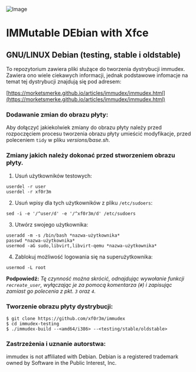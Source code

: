 ![Image](https://i.ibb.co/NxtyJ3T/immudex2.png)

# IMMutable DEbian with Xfce

## GNU/LINUX Debian (testing, stable i oldstable)

To repozytorium zawiera pliki służące do tworzenia dystrybucji immudex.
Zawiera ono wiele ciekawych informacji, jednak podstawowe infomacje na temat 
tej dystrybucji znajdują się pod adresem:

[https://morketsmerke.github.io/articles/immudex/immudex.html](https://morketsmerke.github.io/articles/immudex/immudex.html)

### Dodawanie zmian do obrazu płyty:

Aby dołączyć jakiekolwiek zmiany do obrazu płyty należy przed rozpoczęciem
procesu tworzenia obrazu płyty umieścić modyfikacje, przed poleceniem `tidy` w
pliku *versions/base.sh*.

### Zmiany jakich należy dokonać przed stworzeniem obrazu płyty.

1. Usuń użytkowników testowych:
  ```
  userdel -r user
  userdel -r xf0r3m
  ```
2. Usuń wpisy dla tych użytkowników z pliku `/etc/sudoers`:
  ```
  sed -i -e '/^user/d' -e '/^xf0r3m/d' /etc/sudoers
  ```
3. Utwórz swojego użytkownika:
  ```
  useradd -m -s /bin/bash *nazwa-użytkownika*
  passwd *nazwa-użytkownika*
  usermod -aG sudo,libvirt,libvirt-qemu *nazwa-użytkownika*
  ``` 
4. Zablokuj możliwość logowania się na superużytkownika:
  ```
  usermod -L root
  ```
**Podpowiedź:** _Tę czynność można skrócić, odnajdując wywołanie funkcji `recreate_user`, wyłączając je
za pomocą komentarza (`#`) i zapisując zamiast go polecenia z pkt. `3` oraz `4`._

### Tworzenie obrazu płyty dystrybucji:
  
  ```
  $ git clone https://github.com/xf0r3m/immudex
  $ cd immudex-testing
  $ ./immudex-build --<amd64/i386> --<testing/stable/oldstable>
  ```

### Zastrzeżenia i uznanie autorstwa:

immudex is not affiliated with Debian. Debian is a registered trademark owned 
by Software in the Public Interest, Inc.
